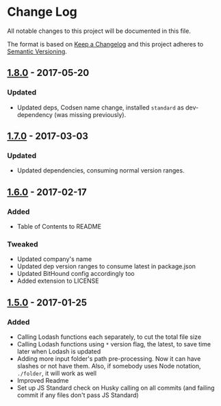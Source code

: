 # Change Log
All notable changes to this project will be documented in this file.

The format is based on [Keep a Changelog](http://keepachangelog.com/)
and this project adheres to [Semantic Versioning](http://semver.org/).

## [1.8.0] - 2017-05-20
### Updated
- Updated deps, Codsen name change, installed `standard` as dev-dependency (was missing previously).

## [1.7.0] - 2017-03-03
### Updated
- Updated dependencies, consuming normal version ranges.

## [1.6.0] - 2017-02-17
### Added
- Table of Contents to README

### Tweaked
- Updated company's name
- Updated dep version ranges to consume latest in package.json
- Updated BitHound config accordingly too
- Added extension to LICENSE

## [1.5.0] - 2017-01-25
### Added
- Calling Lodash functions each separately, to cut the total file size
- Calling Lodash functions using `*` version flag, the latest, to save time later when Lodash is updated
- Adding more input folder's path pre-processing. Now it can have slashes or not have them. Also, if somebody uses Node notation, `./folder`, it will work as well
- Improved Readme
- Set up JS Standard check on Husky calling on all commits (and failing commit if any files don't pass JS Standard)

[1.5.0]: https://github.com/codsen/email-homey/compare/v1.4.0...v1.5.0
[1.6.0]: https://github.com/codsen/email-homey/compare/v1.5.0...v1.6.0
[1.7.0]: https://github.com/codsen/email-homey/compare/v1.6.0...v1.7.0
[1.8.0]: https://github.com/codsen/email-homey/compare/v1.7.0...v1.8.0

